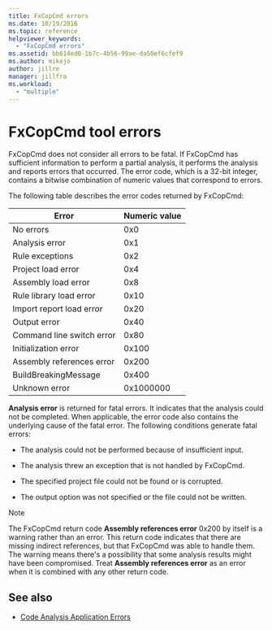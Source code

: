 ```yaml
---
title: FxCopCmd errors
ms.date: 10/19/2016
ms.topic: reference
helpviewer_keywords:
  - "FxCopCmd errors"
ms.assetid: bb614ed0-1b7c-4b56-99ae-da50ef6cfef9
ms.author: mikejo
author: jillre
manager: jillfra
ms.workload:
  - "multiple"
---
```

# FxCopCmd tool errors

FxCopCmd does not consider all errors to be fatal. If FxCopCmd has sufficient information to perform a partial analysis, it performs the analysis and reports errors that occurred. The error code, which is a 32-bit integer, contains a bitwise combination of numeric values that correspond to errors.

The following table describes the error codes returned by FxCopCmd:

|Error|Numeric value|
|-----------|-------------------|
|No errors|0x0|
|Analysis error|0x1|
|Rule exceptions|0x2|
|Project load error|0x4|
|Assembly load error|0x8|
|Rule library load error|0x10|
|Import report load error|0x20|
|Output error|0x40|
|Command line switch error|0x80|
|Initialization error|0x100|
|Assembly references error|0x200|
|BuildBreakingMessage|0x400|
|Unknown error|0x1000000|

**Analysis error** is returned for fatal errors. It indicates that the analysis could not be completed. When applicable, the error code also contains the underlying cause of the fatal error. The following conditions generate fatal errors:

- The analysis could not be performed because of insufficient input.

- The analysis threw an exception that is not handled by FxCopCmd.

- The specified project file could not be found or is corrupted.

- The output option was not specified or the file could not be written.

> [!NOTE]
> The FxCopCmd return code **Assembly references error** 0x200 by itself is a warning rather than an error. This return code indicates that there are missing indirect references, but that FxCopCmd was able to handle them. The warning means there's a possibility that some analysis results might have been compromised. Treat **Assembly references error** as an error when it is combined with any other return code.

## See also

- [Code Analysis Application Errors](../code-quality/code-analysis-application-errors.md)
